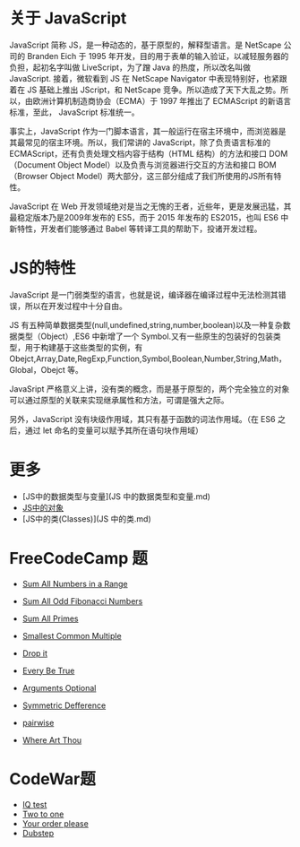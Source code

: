 # 关于 JavaScript
JavaScript 简称 JS，是一种动态的，基于原型的，解释型语言。是 NetScape 公司的 Branden Eich 于 1995 年开发，目的用于表单的输入验证，以减轻服务器的负担，起初名字叫做 LiveScript，为了蹭 Java 的热度，所以改名叫做 JavaScript. 接着，微软看到 JS 在 NetScape Navigator 中表现特别好，也紧跟着在 JS 基础上推出 JScript，和 NetScape 竞争。所以造成了天下大乱之势。所以，由欧洲计算机制造商协会（ECMA）于 1997 年推出了 ECMAScript 的新语言标准，至此， JavaScript 标准统一。

事实上，JavaScript 作为一门脚本语言，其一般运行在宿主环境中，而浏览器是其最常见的宿主环境。所以，我们常讲的 JavaScript，除了负责语言标准的 ECMAScript，还有负责处理文档内容于结构（HTML 结构）的方法和接口 DOM（Document Object Model）以及负责与浏览器进行交互的方法和接口 BOM（Browser Object Model）两大部分，这三部分组成了我们所使用的JS所有特性。

JavaScript 在 Web 开发领域绝对是当之无愧的王者，近些年，更是发展迅猛，其最稳定版本乃是2009年发布的 ES5，而于 2015 年发布的 ES2015，也叫 ES6 中新特性，开发者们能够通过 Babel 等转译工具的帮助下，投诸开发过程。

# JS的特性
JavaScript 是一门弱类型的语言，也就是说，编译器在编译过程中无法检测其错误，所以在开发过程中十分自由。

JS 有五种简单数据类型(null,undefined,string,number,boolean)以及一种复杂数据类型（Object）,ES6 中新增了一个 Symbol.又有一些原生的包装好的包装类型，用于构建基于这些类型的实例，有 Obejct,Array,Date,RegExp,Function,Symbol,Boolean,Number,String,Math，Global，Obejct 等。

JavaSript 严格意义上讲，没有类的概念，而是基于原型的，两个完全独立的对象可以通过原型的关联来实现继承属性和方法，可谓是强大之际。

另外，JavaScript 没有块级作用域，其只有基于函数的词法作用域。（在 ES6 之后，通过 let 命名的变量可以赋予其所在语句块作用域）

# 更多
- [JS中的数据类型与变量](JS 中的数据类型和变量.md)
- [JS中的对象](关于对象.md)
- [JS中的类(Classes)](JS 中的类.md)

# FreeCodeCamp 题
- [Sum All Numbers in a Range](FreeCodeCamp/Sum-All-Numbers-in-a-Range.md)
- [Sum All Odd Fibonacci Numbers](FreeCodeCamp/Sum-All-Odd-Fibonacci-Numbers.md)
- [Sum All Primes](FreeCodeCamp/Sum-All-Primes.md)
- [Smallest Common Multiple](FreeCodeCamp/Smallest-Common-Multiple.md)

- [Drop it](FreeCodeCamp/Drop-it.md)
- [Every Be True](FreeCodeCamp/Everything-Be-True.md)
- [Arguments Optional](FreeCodeCamp/Arguments-Optional.md)
- [Symmetric Defference](FreeCodeCamp/symmetric-difference.md)
- [pairwise](FreeCodeCamp/Pairwise.md)
- [Where Art Thou](FreeCodeCamp/Where-art-thou.md)

# CodeWar题
- [IQ test](codewar/IQtest.md)
- [Two to one](codewar/Two-to-one.md)
- [Your order please](codewar/Your-order-please.md)
- [Dubstep](codewar/DubStep.md)
